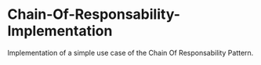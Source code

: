 # Chain-Of-Responsability-Implementation
Implementation of a simple use case of the Chain Of Responsability Pattern.
